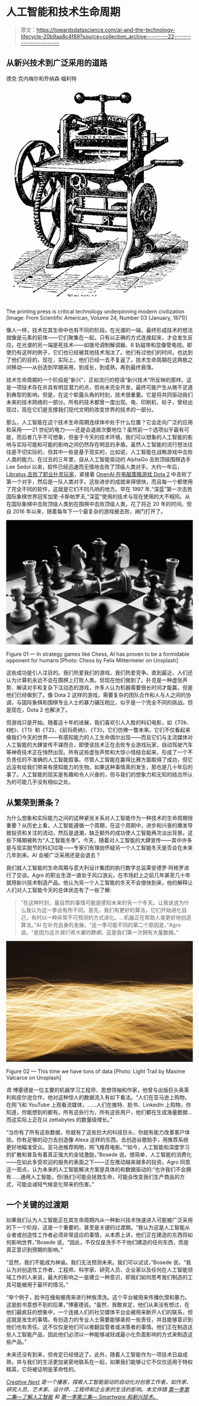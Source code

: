 # 人工智能和技术生命周期

> 原文：<https://towardsdatascience.com/ai-and-the-technology-lifecycle-20b9aa8c4f89?source=collection_archive---------22----------------------->

## 从新兴技术到广泛采用的道路

德克·克内梅尔和乔纳森·福利特

![](img/50eed80e9f728404ffa9ba3003a1f1a2.png)

The printing press is critical technology underpinning modern civilization [Image: From Scientific American, Volume 24, Number 03 (January, 1871)]

像人一样，技术在其生命中也有不同的阶段。在光谱的一端，最终形成技术的想法就像是元素的前体——它们聚集在一起，只有以正确的方式连接起来，才会发生反应。在光谱的另一端是死技术——如拨号调制解调器、8 轨磁带和显像管电视。即使仍有这样的例子，它们也已经被其他技术淘汰了。他们有过他们的时间，也达到了他们的目的，现在，实际上，他们已经一去不复返了。技术生命周期在这两极之间移动——从创造到早期采用，到成长，到成熟，再到最终衰落。

技术生命周期的一个阶段是“新兴”，正如流行的短语“新兴技术”所反映的那样。这是一项技术存在并具有明显潜力的点，但尚未完全开发，最终可能产生从微不足道到典型的影响。但是，在这个崭露头角的时刻，技术很重要。它是将共同驱动我们未来的技术网络的一部分。所有的技术都曾一度出现。电、印刷机、轮子，曾经出现过，现在它们是支撑我们现代文明的改变世界的技术的一部分。

那么，人工智能在这个技术生命周期连续体中处于什么位置？它会走向广泛的应用和采用——21 世纪的电力——还是会退居次要地位？虽然前一个选项似乎最有可能，而后者几乎不可想象，但鉴于今天的技术环境，我们可以想象的人工智能的影响与实际可能和可能的影响之间仍然存在明显的矛盾。虽然人工智能的流行想法往往是不切实际的，但其中一些是基于现实的，比如说，人工智能在战略游戏中击败人类的能力。在过去的三年里，自从人工智能驱动的 AlphaGo 击败顶级围棋选手 Lee Sedol 以来，软件已经迅速而无情地击败了顶级人类对手。大约一年后， [Libratus 击败了职业扑克玩家](https://www.engadget.com/2017/02/10/libratus-ai-poker-winner/)，紧接着 [OpenAI 在电脑策略游戏 Dota 2](https://motherboard.vice.com/en_us/article/gy3nvq/ai-beat-humans-at-dota-2) 中击败了第一个对手，然后是一队人类对手。这些进步的成就来得很快，而且每一个都使用了完全不同的软件，这就是它们不同凡响的地方。早在 1997 年,“深蓝”第一次击败国际象棋世界冠军加里·卡斯帕罗夫,“深蓝”使用的技术与现在使用的大不相同。从在国际象棋中击败顶级人类到在围棋中击败顶级人类，花了将近 20 年的时间。但自 2016 年以来，随着每年下一个最复杂的游戏被击败，闸门打开了。

![](img/0611ae9acfd1bc08a3522228101e1ea6.png)

Figure 01 — In strategy games like Chess, AI has proven to be a formidable opponent for humans
[Photo: Chess by Felix Mittermeier on Unsplash]

这些成功是引人注目的。我们热爱我们的游戏，我们热爱竞争。直到最近，人们还认为计算机永远不会在围棋上打败人类。但现在他们做到了。扑克是一种虚张声势、解读对手和复杂下注动态的游戏，许多人认为机器需要很长时间才能赢。但是他们已经做到了。像 Dota 2 这样的游戏，需要复杂的团队合作和人与人之间的协调，与国际象棋和围棋专业人士的暴力碾压相比，似乎是一个完全不同的挑战。但是现在，Dota 2 也解决了。

但游戏只是开始。随着这十年的进展，我们喜欢引人入胜的科幻电影，如《T0》、《她》、《T1》和《T2》、《前玛奇纳》、《T3》，它们仿佛一瞥未来。它们不仅看起来像我们今天的世界——有感知能力的人工生命偶尔出现——而且它们与主流媒体对人工智能的大肆宣传不谋而合，即使该技术正在击败专业游戏玩家，自动驾驶汽车等神奇技术正在悄然出现。所有这些虚张声势和大惊小怪结合起来，形成了一个不负责任的不准确的人工智能叙事。尽管人工智能在赢得比赛方面取得了成功，但它远没有给我们带来有感知能力的生物。如果这种事情真的发生，那也是几十年后的事了。人工智能的现实是有趣和令人兴奋的，但与我们的想象力和无知的结合所认为的可能几乎没有相似之处。

## **从繁荣到萧条？**

为什么想象和实际能力之间的这种紧张关系对人工智能作为一种技术的生命周期很重要？从历史上看，人工智能遵循一个周期，在这个周期中，进步和兴奋的爆发导致投资和关注的流动，然后是退潮，缺乏额外的成功使人工智能再次淡出背景。这些下降期被称为“人工智能冬季”。今天，随着对人工智能的大肆宣传——其中许多是与现实脱节的科幻垃圾——专家们有理由怀疑另一个人工智能冬天是否会在未来几年到来。AI 会被广泛采用还是会退去？

我们就人工智能的生命周期与意大利设计集团的执行数字总监莱安德罗·阿格罗进行了交谈。Agro 的职业生涯一直处于风口浪尖，在市场赶上之前几年甚至几十年就用新兴技术制造产品。他认为另一个人工智能的冬天不会很快到来，他的解释让人们对人工智能今天的总体状态有了一些了解:

> “在这种时刻，最自然的事情可能是感知未来的另一个冬天。让我说说为什么我认为这一季会有所不同。首先，我们有更好的算法，它们开始进化自己，有时以一种非常不可预测的方式进化。…机器正在帮助人类更好地创造算法。”AI 在补充自身的发展。“这一季可能不同的第二个原因是，”Agro 说。“是因为这次*我们有大量的数据*。这是我们第一次拥有大量数据。”

![](img/8817468567cdf8ef74ca40278e51826f.png)

Figure 02 — This time we have tons of data
[Photo: Light Trail by Maxime Valcarce on Unsplash]

鸢·博塞德是一位主要的机器学习工程师、思想领袖和作家，他曾与出版巨头奥莱利和皮尔逊合作，他对这种惊人的数据流入有如下看法。“人们在亚马逊上购物，在网飞和 YouTube 上观看流媒体，……人们在推特、脸书、LinkedIn 上购物，你知道，你能想到的都有。所有这些行为，所有这些用户，他们都在生成海量数据…而这实际上正在以 zettabytes 的数量级增长。”

“当你有了所有这些数据，你就有了这些巨大的科技巨头，你就有能力改善客户体验。你有足够的动力去创造像 Alexa 这样的东西，去创造谷歌助手，用推荐系统更好地瞄准受众。亚马逊推荐购物，网飞推荐电影。”“如今，人工智能和深度学习的扩散和普及有着真正强大的金钱激励，”Bosede 说。很简单，人工智能的消费化——在如此多受欢迎的服务的表面之下——正在推动越来越多的投资。Agro 同意这一观点，认为未来的人工智能解决方案是具体的和数据驱动的:“也许我们不会拥有……通用人工智能，但(我们)可能会拯救生命，可能会改变我们生产商品的方式，可能会减轻气候变化带来的伤害。”

## **一个关键的过渡期**

如果我们认为人工智能正在其生命周期内从一种新兴技术快速进入可能被广泛采用的下一个阶段，这是一个重要的，甚至是关键的过渡期。“我认为这是人工智能从业者或创造性工作者必须非常适应的事情，从本质上讲，他们正在建造的东西将如何影响世界，”Bosede 说。“因此，不仅仅是洗手不干他们建造的任何东西，而是真正意识到预期的影响。”

“显然，我们不能成为神谕。我们无法预测未来。我们可以试试，”Bosede 说。“我认为对创造性工作者、工程师、科学家、研究人员、企业家以及任何在人工智能领域工作的人来说，最大的影响之一是建立一种意识，即我们如何思考我们制造的工具可能被用于最坏的情况。”

“举个例子，脸书在缅甸被用来进行种族清洗。这个平台被用来传播仇恨和暴力。这是脸书意想不到的后果，”博塞德说。“虽然，我敢肯定，他们从来没有想过，在他们最疯狂的想象中，一个连接人们的社交媒体平台会被用来断开人们的联系，但这就是发生的事情。有创造力的专业人士需要能够承担一些责任，并且能够意识到他们也有责任。这不仅仅是他们可以推翻监管者或决策者的事情。他们正在制造这些人工智能产品，因此他们必须以一种能够减轻或最小化负面影响的方式来制造这些产品。”

未来还没有到来，但肯定已经很近了。此外，随着人工智能作为一项技术日益成熟，并与我们的生活更加紧密地联系在一起，如果我们能够让它不仅仅适用于特权精英，它将被证明是革命性的。

[*Creative Next*](http://www.creativenext.org) *是一个播客，探索人工智能驱动的自动化对创意工作者，如作家、研究人员、艺术家、设计师、工程师和企业家的生活的影响。本文伴随* [*第一季第二集—了解人工智能*](https://creativenext.org/episodes/understanding-artificial-intelligence/) *和* [*第一季第三集— Smartware 和新兴技术。*](https://creativenext.org/episodes/smartware-and-emerging-technologies/)
